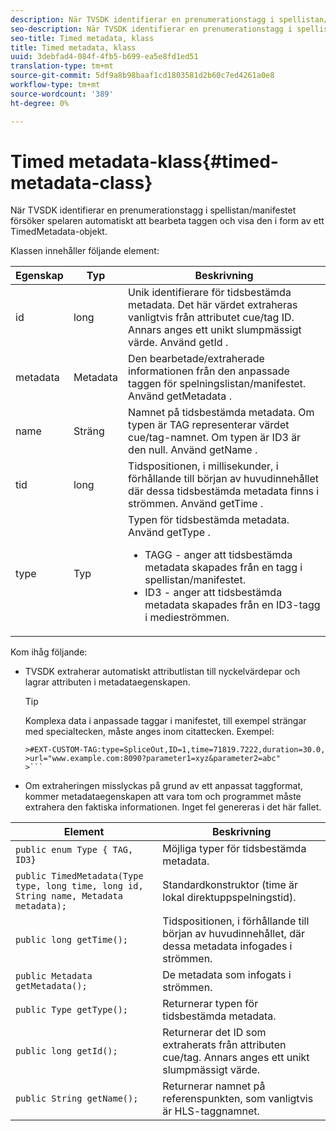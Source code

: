 ```yaml
---
description: När TVSDK identifierar en prenumerationstagg i spellistan/manifestet försöker spelaren automatiskt att bearbeta taggen och visa den i form av ett TimedMetadata-objekt.
seo-description: När TVSDK identifierar en prenumerationstagg i spellistan/manifestet försöker spelaren automatiskt att bearbeta taggen och visa den i form av ett TimedMetadata-objekt.
seo-title: Timed metadata, klass
title: Timed metadata, klass
uuid: 3debfad4-084f-4fb5-b699-ea5e8fd1ed51
translation-type: tm+mt
source-git-commit: 5df9a8b98baaf1cd1803581d2b60c7ed4261a0e8
workflow-type: tm+mt
source-wordcount: '389'
ht-degree: 0%

---
```



# Timed metadata-klass{#timed-metadata-class}

När TVSDK identifierar en prenumerationstagg i spellistan/manifestet försöker spelaren automatiskt att bearbeta taggen och visa den i form av ett TimedMetadata-objekt.

Klassen innehåller följande element:

<table id="table_FFC56AC5B1E04DA99C9309C0223ABA90"> 
 <thead> 
  <tr> 
   <th colname="col1" class="entry"> Egenskap </th> 
   <th colname="col02" class="entry"> Typ </th> 
   <th colname="col2" class="entry"> Beskrivning </th> 
  </tr> 
 </thead>
 <tbody> 
  <tr> 
   <td colname="col1"> <span class="codeph"> id  </span> </td> 
   <td colname="col02"> long </td> 
   <td colname="col2"> Unik identifierare för tidsbestämda metadata. Det här värdet extraheras vanligtvis från attributet cue/tag ID. Annars anges ett unikt slumpmässigt värde. Använd <span class="codeph"> getId </span>. </td> 
  </tr> 
  <tr> 
   <td colname="col1"> <span class="codeph"> metadata  </span> </td> 
   <td colname="col02"> Metadata </td> 
   <td colname="col2"> Den bearbetade/extraherade informationen från den anpassade taggen för spelningslistan/manifestet. Använd <span class="codeph"> getMetadata </span>. </td> 
  </tr> 
  <tr> 
   <td colname="col1"> <span class="codeph"> name </span> </td> 
   <td colname="col02"> Sträng </td> 
   <td colname="col2"> Namnet på tidsbestämda metadata. Om typen är <span class="codeph"> TAG </span> representerar värdet cue/tag-namnet. Om typen är <span class="codeph"> ID3 </span> är den null. Använd <span class="codeph"> getName </span>. </td> 
  </tr> 
  <tr> 
   <td colname="col1"> <span class="codeph"> tid  </span> </td> 
   <td colname="col02"> long </td> 
   <td colname="col2"> Tidspositionen, i millisekunder, i förhållande till början av huvudinnehållet där dessa tidsbestämda metadata finns i strömmen. Använd <span class="codeph"> getTime </span>. </td> 
  </tr> 
  <tr> 
   <td colname="col1"> <span class="codeph"> type  </span> </td> 
   <td colname="col02"> Typ </td> 
   <td colname="col2"> Typen för tidsbestämda metadata. Använd <span class="codeph"> getType </span>. 
    <ul id="ul_70FBFB33E9F846D8B38592560CCE9560"> 
     <li id="li_739D30561BFB4D9B97DF212E4880BA2C">TAGG - anger att tidsbestämda metadata skapades från en tagg i spellistan/manifestet. </li> 
     <li id="li_E785E1DEF1CC4D9DBE7764E5D05EFAFC">ID3 - anger att tidsbestämda metadata skapades från en ID3-tagg i medieströmmen. </li> 
    </ul> </td> 
  </tr> 
 </tbody> 
</table>

<!--<a id="section_737CC47997F74F80A3C5C6171ADE120E"></a>-->

Kom ihåg följande:

* TVSDK extraherar automatiskt attributlistan till nyckelvärdepar och lagrar attributen i metadataegenskapen.

   >[!TIP]
   >
   >Komplexa data i anpassade taggar i manifestet, till exempel strängar med specialtecken, måste anges inom citattecken. Exempel:
   >
   >
   ```
   >#EXT-CUSTOM-TAG:type=SpliceOut,ID=1,time=71819.7222,duration=30.0, 
   >url="www.example.com:8090?parameter1=xyz&parameter2=abc"
   >```

* Om extraheringen misslyckas på grund av ett anpassat taggformat, kommer metadataegenskapen att vara tom och programmet måste extrahera den faktiska informationen. Inget fel genereras i det här fallet.

| Element | Beskrivning |
|---|---|
| `public enum Type { TAG, ID3}` | Möjliga typer för tidsbestämda metadata. |
| `public TimedMetadata(Type type, long time, long id, String name, Metadata metadata);` | Standardkonstruktor (time är lokal direktuppspelningstid). |
| `public long getTime();` | Tidspositionen, i förhållande till början av huvudinnehållet, där dessa metadata infogades i strömmen. |
| `public Metadata getMetadata();` | De metadata som infogats i strömmen. |
| `public Type getType();` | Returnerar typen för tidsbestämda metadata. |
| `public long getId();` | Returnerar det ID som extraherats från attributen cue/tag. Annars anges ett unikt slumpmässigt värde. |
| `public String getName();` | Returnerar namnet på referenspunkten, som vanligtvis är HLS-taggnamnet. |

